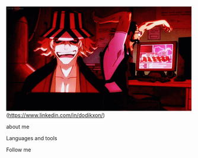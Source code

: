 ![HEADER](https://github.com/Dodikxon/Dodikxon/blob/main/assets/Header.gif)
(https://www.linkedin.com/in/dodikxon/)

about me

Languages and tools

Follow me